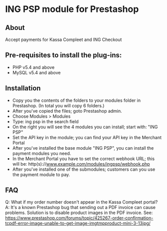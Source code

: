 # ING PSP module for Prestashop

## About

Accept payments for Kassa Compleet and ING Checkout

## Pre-requisites to install the plug-ins: 

- PHP v5.4 and above
- MySQL v5.4 and above

## Installation

* Copy you the contents of the folders to your modules folder in Prestashop. (In total you will copy 6 folders.)
* After you've copied the files; goto Prestashop admin.
* Choose Modules > Modules
* Type: ing psp in the search field
* On the right you will see the 4 modules you can install; start with: "ING PSP"
* Set the API key in the module; you can find your API key in the Merchant Portal
* After you've installed the base module "ING PSP", you can install the payment modules you need.
* In the Merchant Portal you have to set the correct webhook URL; this will be:
	http(s)://www.example.com/modules/ingpsp/webhook.php
* After you've installed one of the submodules; customers can you use the payment module to pay.

## FAQ
Q: What if my order number doesn't appear in the Kassa Compleet portal?
A: It's a known Prestashop bug that sending out a PDF invoice can cause problems. Solution is to disable product images in the PDF invoice. See: https://www.prestashop.com/forums/topic/425267-order-confirmation-tcpdf-error-image-unable-to-get-image-imgtmpproduct-mini-3-13jpg/